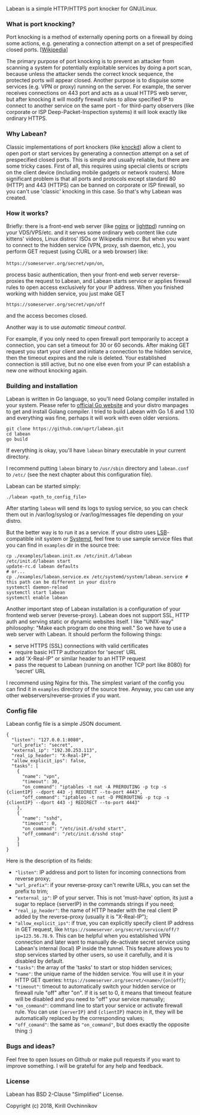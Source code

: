 Labean is a simple HTTP/HTTPS port knocker for GNU/Linux.

### What is port knocking?
Port knocking is a method of externally opening ports on a firewall by doing some actions, e.g. generating a connection attempt on a set of prespecified closed ports.  [[Wikipedia](https://en.wikipedia.org/wiki/Port_knocking)]

The primary purpose of port knocking is to prevent an attacker from scanning a system for potentially exploitable services by doing a port scan, because unless the attacker sends the correct knock sequence, the protected ports will appear closed.
Another purpose is to disguise some services (e.g. VPN or proxy) running on the server. For example, the server receives connections on 443 port and acts as a usual HTTPS web server, but after knocking it will modify firewall rules to allow specified IP to connect to another service on the same port - for third-party observers (like corporate or ISP Deep-Packet-Inspection systems) it will look exactly like ordinary HTTPS.

### Why Labean?
Classic implementations of port knockers (like [knockd](http://www.zeroflux.org/projects/knock)) allow a client to open port or start services by generating a connection attempt on a set of prespecified closed ports. This is simple and usually reliable, but there are some tricky cases. First of all, this requires using special clients or scripts on the client device (including mobile gadgets or network routers). More significant problem is that all ports and protocols except standard 80 (HTTP) and 443 (HTTPS) can be banned on corporate or ISP firewall, so you can't use 'classic' knocking in this case. So that's why Labean was created.

### How it works?
Briefly: there is a front-end web server (like [nginx](http://nginx.org/) or [lighttpd](https://www.lighttpd.net/)) running on your VDS/VPS/etc. and it serves some ordinary web content like cute kittens' videos, Linux distros' ISOs or Wikipedia mirror. But when you want to connect to the hidden service (VPN, proxy, ssh daemon, etc.), you perform GET request (using CURL or a web browser) like:

`https://someserver.org/secret/vpn/on`,

process basic authentication, then your front-end web server reverse-proxies the request to Labean, and Labean starts service or applies firewall rules to open access exclusively for your IP address. When you finished working with hidden service, you just make GET

`https://someserver.org/secret/vpn/off`

and the access becomes closed.

Another way is to use *automatic timeout control*.

For example, if you only need to open firewall port temporarily to accept a connection, you can set a timeout for 30 or 60 seconds. After making GET request you start your client and initiate a connection to the hidden service, then the timeout expires and the rule is deleted. Your established connection is still active, but no one else even from your IP can establish a new one without knocking again.

### Building and installation
Labean is written in Go language, so you'll need Golang compiler installed in your system. Please refer to [official Go website](https://golang.org/doc/install) and your distro manpages to get and install Golang compiler. I tried to build Labean with Go 1.6 and 1.10 and everything was fine, perhaps it will work with even older versions.

``` # clone the latest source code:
git clone https://github.com/uprt/labean.git
cd labean
go build 
```

If everything is okay, you'll have `labean` binary executable in your current directory.

I recommend putting `labean` binary to `/usr/sbin` directory and `labean.conf` to `/etc/` (see the next chapter about this configuration file).

Labean can be started simply:

`./labean <path_to_config_file>`

After starting `labean` will send its logs to syslog service, so you can check them out in /var/log/syslog or /var/log/messages file depending on your distro.

But the better way is to run it as a service. If your distro uses [LSB](https://wiki.debian.org/LSBInitScripts)-compatible init system or [Systemd](https://www.freedesktop.org/wiki/Software/systemd/), feel free to use sample service files that you can find in `examples` dir in the source tree:
```
cp ./examples/labean.init.ex /etc/init.d/labean
/etc/init.d/labean start
update-rc.d labean defaults
# or...
cp ./examples/labean.service.ex /etc/systemd/system/labean.service # this path can be different in your distro
systemctl daemon-reload
systemctl start labean
systemctl enable labean
```

Another important step of Labean installation is a configuration of your frontend web server (reverse-proxy). Labean does not support SSL, HTTP auth and serving static or dynamic websites itself. I like "UNIX-way" philosophy: "Make each program do one thing well." So we have to use a web server with Labean. It should perform the following things:

- serve HTTPS (SSL) connections with valid certificates
- require basic HTTP authorization for 'secret' URL
- add 'X-Real-IP" or similar header to an HTTP request
- pass the request to Labean (running on another TCP port like 8080) for 'secret' URL

I recommend using Nginx for this.
The simplest variant of the config you can find it in `examples` directory of the source tree.
Anyway, you can use any other webservers/reverse-proxies if you want.

### Config file
Labean config file is a simple JSON document. 
```
{
  "listen": "127.0.0.1:8080",
  "url_prefix": "secret",
  "external_ip": "192.30.253.113",
  "real_ip_header": "X-Real-IP",
  "allow_explicit_ips": false,
  "tasks": [ 
    {
      "name": "vpn",
      "timeout": 30,
      "on_command": "iptables -t nat -A PREROUTING -p tcp -s {clientIP} --dport 443 -j REDIRECT --to-port 4443",
      "off_command": "iptables -t nat -D PREROUTING -p tcp -s {clientIP} --dport 443 -j REDIRECT --to-port 4443"
    },
    {
      "name": "sshd",
      "timeout": 0,
      "on_command": "/etc/init.d/sshd start",
      "off_command": "/etc/init.d/sshd stop"
    }
    ]
}
```

Here is the description of its fields:
- `"listen"`: IP address and port to listen for incoming connections from reverse proxy;
- `"url_prefix"`: if your reverse-proxy can't rewrite URLs, you can set the prefix to trim;
- `"external_ip"`: IP of your server. This is not 'must-have' option, its just a sugar to replace {serverIP} in the commands strings if you need;
- `"real_ip_header"`: the name of HTTP header with the real client IP added by the reverse-proxy (usually it is "X-Real-IP");
- `"allow_explicit_ips"`: if true, you can explicitly specify client IP address in GET request, like `https://someserver.org/secret/service/off/?ip=123.56.78.9`. This can be helpful when you established VPN connection and later want to manually de-activate secret service using Labean's internal (local) IP inside the tunnel. This feature allows you to stop services started by other users, so use it carefully, and it is disabled by default.
- `"tasks"`: the array of the 'tasks' to start or stop hidden services;
- `"name"`: the unique name of the hidden service. You will use it in your HTTP GET queries: `https://someserver.org/secret/<name>/{on|off}`;
- `"timeout"`: timeout to automatically switch your hidden service or firewall rule "off" after "on". If it is set to 0, it means that timeout feature will be disabled and you need to "off" your service manually;
- `"on_command"`: command line to start your service or activate firewall rule. You can use `{serverIP}` and `{clientIP}` macro in it, they will be automatically replaced by the corresponding values;
- `"off_comand"`: the same as `"on_command"`, but does exactly the opposite thing :)

### Bugs and ideas?
Feel free to open Issues on Github or make pull requests if you want to improve something. I will be grateful for any help and feedback.

### License
Labean has BSD 2-Clause "Simplified" License.

Copyright (c) 2018, Kirill Ovchinnikov

